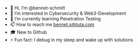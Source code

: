 - 👋 Hi, I’m @bennet-schmitt
- 👀 I’m interested in Cybersecurity & Web3-Development
- 🌱 I’m currently learning Penetration Testing
- 📫 How to reach me bennet.s@tuta.com
- 🎓 New to Github
- ⚡ Fun fact: I debug in my sleep and wake up with solutions

<!---
bennet-schmitt/bennet-schmitt is a ✨ special ✨ repository because its `README.md` (this file) appears on your GitHub profile.
You can click the Preview link to take a look at your changes.
--->
